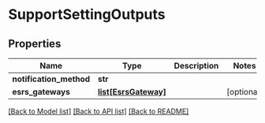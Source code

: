 # SupportSettingOutputs

## Properties
Name | Type | Description | Notes
------------ | ------------- | ------------- | -------------
**notification_method** | **str** |  | 
**esrs_gateways** | [**list[EsrsGateway]**](EsrsGateway.md) |  | [optional] 

[[Back to Model list]](../README.md#documentation-for-models) [[Back to API list]](../README.md#documentation-for-api-endpoints) [[Back to README]](../README.md)


